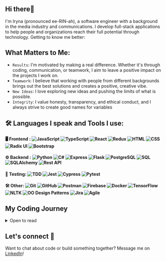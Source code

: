 ## Hi there👋 
I'm Iryna (pronounced ee-RIN-ah), a software engineer with a background in the media industry and communications. I develop full-stack applications to help people and organizations reach their full potential through technology. 
Getting to know me better:

## What Matters to Me: 
* `Results`: I'm motivated by making a real difference. Whether it's through coding, communication, or teamwork, I aim to leave a positive impact on the projects I work on.
* `Teamwork`: I believe that working with people from different backgrounds brings out the best solutions and creates a positive, creative vibe.
* `New Ideas`: I love exploring new ideas and pushing the limits of what is possible.
* `Integrity`: I value honesty, transparency, and ethical conduct, and I always strive to create good names for variables

## 🛠️ Languages I speak and Tools I use:
#### 🖥️ Frontend : ![JavaScript](https://img.shields.io/badge/-JavaScript-F7DF1E?logo=javascript&logoColor=black)  ![TypeScript](https://img.shields.io/badge/-TypeScript-007ACC?logo=typescript&logoColor=white) ![React](https://img.shields.io/badge/-React-61DAFB?logo=react&logoColor=black)  ![Redux](https://img.shields.io/badge/-Redux-764ABC?logo=redux&logoColor=white) ![HTML](https://img.shields.io/badge/-HTML-E34F26?logo=html5&logoColor=white) ![CSS](https://img.shields.io/badge/-CSS-1572B6?logo=css3&logoColor=white) ![Radix UI](https://img.shields.io/badge/-Radix%20UI-000000?logo=radix-ui&logoColor=white) ![Bootstrap](https://img.shields.io/badge/-Bootstrap-7952B3?logo=bootstrap&logoColor=white)
#### ⚙️ Backend : ![Python](https://img.shields.io/badge/-Python-3776AB?logo=python&logoColor=white) ![C#](https://img.shields.io/badge/-C%23-239120?logo=c-sharp&logoColor=white) ![Express](https://img.shields.io/badge/-Express-000000?logo=express&logoColor=white) ![Flask](https://img.shields.io/badge/-Flask-000000?logo=flask&logoColor=white) ![PostgreSQL](https://img.shields.io/badge/-PostgreSQL-4169E1?logo=postgresql&logoColor=white) ![SQL](https://img.shields.io/badge/-SQL-4479A1?logo=sql&logoColor=white) ![SQLAlchemy](https://img.shields.io/badge/-SQLAlchemy-D71F00?logo=sqlalchemy&logoColor=white) ![Rest API](https://img.shields.io/badge/-REST%20API-02569B?logo=restapi&logoColor=white)
#### 🧪 Testing:  ![TDD](https://img.shields.io/badge/-Test%20Driven%20Development-333333?logo=test&logoColor=white) ![Jest](https://img.shields.io/badge/-Jest-C21325?logo=jest&logoColor=white) ![Cypress](https://img.shields.io/badge/-Cypress-17202C?logo=cypress&logoColor=white) ![Pytest](https://img.shields.io/badge/-Pytest-0A9EDC?logo=pytest&logoColor=white)
#### 🛠️ Other: ![Git](https://img.shields.io/badge/-Git-F05032?logo=git&logoColor=white) ![GitHub](https://img.shields.io/badge/-GitHub-181717?logo=github&logoColor=white) ![Postman](https://img.shields.io/badge/-Postman-FF6C37?logo=postman&logoColor=white) ![Firebase](https://img.shields.io/badge/-Firebase-FFCA28?logo=firebase&logoColor=black) ![Docker](https://img.shields.io/badge/-Docker-2496ED?logo=docker&logoColor=white) ![TensorFlow](https://img.shields.io/badge/-TensorFlow-FF6F00?logo=tensorflow&logoColor=white) ![NLTK](https://img.shields.io/badge/-NLTK-85BAE1?logo=nltk&logoColor=black) ![OO Design Patterns](https://img.shields.io/badge/-Object%20Oriented%20Design-007ACC?logo=design&logoColor=white) ![Jira](https://img.shields.io/badge/-Jira-0052CC?logo=jira&logoColor=white) ![Agile](https://img.shields.io/badge/-Agile-00D09C?logo=agile&logoColor=white)

## My Coding Journey

<details>
  
<summary> Open to read </summary>
	<br/>
I started my journey by writing “Hello, World!” in JavaScript. Since then, I have expanded my expertise across multiple programming languages and technologies and collaborated with talented professionals on a variety of interesting projects.

After teaching myself JavaScript and React, I built my first project and portfolio website. Driven by a passion for software engineering, I enrolled in Hackbright Academy's coding bootcamp, where I completed 800+ hours of intensive training and successfully delivered 15+ solo, pair, and group projects. During the bootcamp, I learned Python as my second programming language, gained foundational knowledge in Java, and developed skills in working with relational databases like PostgreSQL.

Post-graduation, I developed a responsive TV show tracker app optimized for performance and data integration using React and JavaScript.

To deepen my full-stack skills, learn AWS and testing, I joined ProgramEquity’s Software Engineering Fellowship, working on an open-source project.

I then continued enhancing my skills as a software engineer by building a smart shopping list web application with The Collab Lab, an organization that helps early-career developers gain practical experience with support from mentors.

While contributing to this project, I expanded my knowledge of React, learned how to work with Firebase, and had the chance to conduct code reviews, work on user story points, and develop 15+ features such as item addition and deletion, validations, sorting, and filtering.

My journey continued with the ‘Support SFUSD’ project, where I contributed to building a website that engages San Francisco residents in supporting local schools. I gained hands-on experience with TypeScript and implemented search functionality across the stack to enhance the user experience.

I am always eager to learn and expand my knowledge. Currently, I am building a new project in C# and continuing to develop my expertise.
</details>


## Let's connect 🤝 
Want to chat about code or build something together? Message me on [LinkedIn](https://www.linkedin.com/in/trushmi/)!
<!--
**trushmi/trushmi** is a ✨ _special_ ✨ repository because its `README.md` (this file) appears on your GitHub profile.

Here are some ideas to get you started:

- 🔭 I’m currently working on ...
- 🌱 I’m currently learning ...
- 👯 I’m looking to collaborate on ...
- 🤔 I’m looking for help with ...
- 💬 Ask me about ...
- 📫 How to reach me: ...
- 😄 Pronouns: ...
- ⚡ Fun fact: ...
-->
